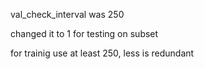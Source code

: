 val_check_interval was 250

changed it to 1 for testing on subset

for trainig use at least 250, less is redundant
